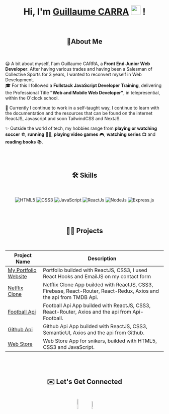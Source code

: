 <h1 align="center"> Hi, I'm <a href="https://www.linkedin.com/in/guillaumecarra/" target="_blank" rel="noreferrer">Guillaume CARRA</a> <img src="https://media.giphy.com/media/hvRJCLFzcasrR4ia7z/giphy.gif" width="30px" height="30px"> !</h1>

<br>

<h2 align="center">🚀About Me</h2>

<br>

😀 A bit about myself, I'am Guillaume CARRA, a **Front End Junior Web Developer**. After having various trades and having been a Salesman of Collective Sports for 3 years, I wanted to reconvert myself in Web Development.<br>
🎓 For this I followed a **Fullstack JavaScript Developer Training**, delivering the Professional Title **"Web and Mobile Web Developer"**, in telepresential, within the O'clock school.

🧠 Currently I continue to work in a self-taught way, I continue to learn with the documentation and the resources that can be found on the internet ReactJS, Javascript and soon TailwindCSS and NextJS.

✨ Outside the world of tech, my hobbies range from **playing or watching soccer** ⚽, **running** 🏃‍♂️, **playing video games** 🎮, **watching series** 📺 and **reading books** 📚.  

<br>
<br>

<h2 align="center">🛠 Skills</h2>

<br>

<p align="center">
 <img alt="HTML5" src="https://img.shields.io/badge/html5-%23E34F26.svg?&style=for-the-badge&logo=html5&logoColor=white" />
 <img alt="CSS3" src="https://img.shields.io/badge/css3-%231572B6.svg?&style=for-the-badge&logo=css3&logoColor=white" />
 <img alt="JavaScript" src="https://img.shields.io/badge/javascript-%23323330.svg?&style=for-the-badge&logo=javascript&logoColor=%23F7DF1E" />
 <img alt="ReactJs" src="https://img.shields.io/badge/React-20232A?style=for-the-badge&logo=react&logoColor=61DAFB" />
 <img alt="NodeJs" src="https://img.shields.io/badge/Node.js-339933?style=for-the-badge&logo=nodedotjs&logoColor=white" />
 <img alt="Express.js" src="https://img.shields.io/badge/Express.js-000000?style=for-the-badge&logo=express&logoColor=white" />
</p>

<br>
<br>

<h2 align="center">👨‍💻 Projects</h2>

<br>
 
 | Project Name | Description |
 | ------------ | ----------- |
 | [My Portfolio Website](https://www.guillaumecarra.com/)  | Portfolio builded with ReactJS, CSS3, I used React Hooks and EmailJS on my contact form |
 | [Netflix Clone](https://netflix-clone-97fb7.web.app/)  | Netflix Clone App builded with ReactJS, CSS3, Firebase, React-Router, React-Redux, Axios and the api from TMDB Api.  |
 | [Football Api](https://api-soccer.netlify.app/) | Football Api App builded with ReactJS, CSS3, React-Router, Axios and the api from Api-Football. |
 | [Github Api](https://apigithub-gc.netlify.app/) | Github Api App builded with ReactJS, CSS3, SemanticUI, Axios and the api from Github. |
 | [Web Store](https://webstoresneakers.netlify.app/) | Web Store App for snikers, builded with HTML5, CSS3 and JavaScript. |
 
 <br>
 <br>
 
<h2 align="center">✉️ Let's Get Connected</h2>

<br>

<div align="center">
  <a href="https://www.linkedin.com/in/guillaumecarra/" target="_blank" rel="noreferrer"><img alt="LinkedIn"  width="9%" src="https://img.shields.io/badge/linkedin%20-%230077B5.svg?&style=for-  the-badge&logo=linkedin&logoColor=white" /></a>
  <a href="mailto:carraguillaume@gmail.com"><img alt="Gmail" width="8%" src="https://img.shields.io/badge/Gmail-D14836?style=for-the-badge&logo=gmail&logoColor=white" /></a>
</div>

<!---
GuillaumeCARRA/GuillaumeCARRA is a ✨ special ✨ repository because its `README.md` (this file) appears on your GitHub profile.
You can click the Preview link to take a look at your changes.
--->
